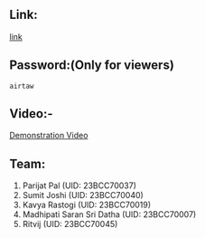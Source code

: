 ## Link: 
[link](https://dorizokuclothing.myshopify.com/)
## Password:(Only for viewers) 
```password
airtaw
```
## Video:-
[Demonstration Video](https://youtu.be/myrJdqjcvMM)
## Team:
1. Parijat Pal (UID: 23BCC70037)
2. Sumit Joshi (UID: 23BCC70040)
3. Kavya Rastogi (UID: 23BCC70019)
4. Madhipati Saran Sri Datha (UID: 23BCC70007)
5. Ritvij (UID: 23BCC70045)
